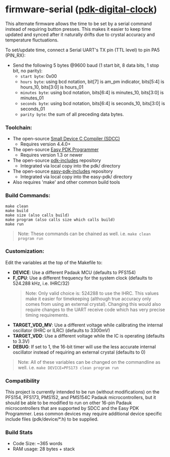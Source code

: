 # firmware-serial ([pdk-digital-clock](https://github.com/serisman/pdk-digital-clock/))

This alternate firmware allows the time to be set by a serial command instead of requiring button presses.
This makes it easier to keep time updated and synced after it naturally drifts due to crystal accuracy and temperature fluctuations.

To set/update time, connect a Serial UART's TX pin (TTL level) to pin PA5 (PIN_RX):
- Send the following 5 bytes @9600 baud (1 start bit, 8 data bits, 1 stop bit, no parity):
  - `start byte`: 0x00
  - `hours byte`: using bcd notation, bit[7] is am_pm indicator, bits[5:4] is hours_10, bits[3:0] is hours_01
  - `minutes byte`: using bcd notation, bits[6:4] is minutes_10, bits[3:0] is minutes_01
  - `seconds byte`: using bcd notation, bits[6:4] is seconds_10, bits[3:0] is seconds_01
  - `parity byte`: the sum of all preceding data bytes.

### Toolchain:
- The open-source [Small Device C Compiler (SDCC)](http://sdcc.sourceforge.net/)
  - Requires version 4.4.0+
- The open-source [Easy PDK Programmer](https://github.com/free-pdk/easy-pdk-programmer-software)
  - Requires version 1.3 or newer
- The open-source [pdk-includes](https://github.com/free-pdk/pdk-includes) repository
  - Integrated via local copy into the pdk/ directory
- The open-source [easy-pdk-includes](https://github.com/free-pdk/easy-pdk-includes) repository
  - Integrated via local copy into the easy-pdk/ directory
- Also requires 'make' and other common build tools

### Build Commands:
```
make clean
make build
make size (also calls build)
make program (also calls size which calls build)
make run
```
> Note: These commands can be chained as well.  i.e. `make clean program run`

### Customization:
Edit the variables at the top of the Makefile to:
- **DEVICE**: Use a different Padauk MCU (defaults to PFS154)
- **F_CPU**: Use a different frequency for the system clock (defaults to 524.288 kHz, i.e. IHRC/32)
  > Note: Only valid choice is: 524288 to use the IHRC.  This values make it easier for timekeeping (although true accuracy only comes from using an external crystal).
          Changing this would also require changes to the UART receive code which has very precise timing requirements.
- **TARGET_VDD_MV**: Use a different voltage while calibrating the internal oscillator (IHRC or ILRC) (defaults to 3300mV)
- **TARGET_VDD**: Use a different voltage while the IC is operating (defaults to 3.3V)
- **DEBUG**: If set to 1, the 16-bit timer will use the less accurate internal oscillator instead of requiring an external crystal (defaults to 0)

> Note: All of these variables can be changed on the commandline as well.  i.e. `make DEVICE=PFS173 clean program run` 

### Compatibility
This project is currently intended to be run (without modifications) on the PFS154, PFS173, PMS152, and PMS154C Padauk microcontrollers,
but it should be able to be modified to run on other 16-pin Padauk microcontrollers that are supported by SDCC and the Easy PDK Programmer.
Less common devices may require additional device specific include files (pdk/device/*.h) to be supplied.

### Build Stats
- Code Size: ~365 words
- RAM usage: 28 bytes + stack

